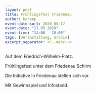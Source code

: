 ```yaml
---
layout: post
title: Frühlingsfest Friedenau
author: karenp
event-date-sort: 2020-05-17
event-date: "17.05.2020"
event-time: "14:00 - 18:00"
tags: [Veranstaltung, Archiv]
excerpt_separator: <!--mehr-->
---
```


Auf dem Friedrich-Wilhelm-Platz.
<!--mehr-->
Frühlingsfest unter dem Friedenau Schirm

Die Initiative in Friedenau stellen sich vor.

Mit Gewinnspiel und Infostand.
